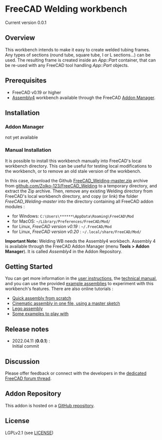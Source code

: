 # FreeCAD Welding workbench

Current version 0.0.1


## Overview

This workbench intends to make it easy to create welded tubing frames. Any types of sections (round tube, square tube, I or L sections...) can be used. The resulting frame is created inside an _App::Part_ container, that can be re-used with any FreeCAD tool handling _App::Part_ objects.


## Prerequisites

* FreeCAD v0.19 or higher
* [Assembly4](https://github.com/Zolko-123/FreeCAD_Assembly4) workbench available through the FreeCAD [Addon Manager](https://wiki.freecad.org/AddonManager).

## Installation

### Addon Manager

not yet available


### Manual Installation

It is possible to install this workbench manually into FreeCAD's local workbench directory. This can be useful for testing local modifications to the workbench, or to remove an old stale version of the workbench. 

In this case, download the Github [FreeCAD_Welding-master.zip](https://github.com/Zolko-123/FreeCAD_Welding/archive/master.zip) archive from [github.com/Zolko-123/FreeCAD_Welding](https://github.com/Zolko-123/FreeCAD_Welding) to a temporary directory, and extract the Zip archive. Then, remove any existing Welding directory from FreeCAD's local workbench directory, and copy (or link) the folder *FreeCAD_Welding-master* into the directory containing all FreeCAD addon modules :

* for Windows: `C:\Users\******\AppData\Roaming\FreeCAD\Mod`
* for MacOS: `~/Library/Preferences/FreeCAD/Mod/`
* for Linux, _FreeCAD version v0.19_ : `~/.FreeCAD/Mod` 
* for Linux, _FreeCAD version v0.20_ : `~/.local/share/FreeCAD/Mod/` 



**Important Note:** Welding WB needs the Assembly4 workbech. Assembly 4 is available through the FreeCAD Addon Manager (menu **Tools > Addon Manager**). It is called _Assembly4_ in the Addon Repository.  



## Getting Started

You can get more information in the [user instructions](INSTRUCTIONS.md), the [technical manual](TECHMANUAL.md), and you can use the provided [example assemblies](https://github.com/Zolko-123/FreeCAD_Examples) to experiment with this workbench's features. There are also online tutorials :

* [Quick assembly from scratch](https://github.com/Zolko-123/FreeCAD_Examples/blob/master/Asm4_Tutorial1/README.md)
* [Cinematic assembly in one file, using a master sketch](https://github.com/Zolko-123/FreeCAD_Examples/blob/master/Asm4_Tutorial2/README.md)
* [Lego assembly](https://github.com/Zolko-123/FreeCAD_Examples/blob/master/Asm4_Tutorial3/README.md)
* [Some examples to play with](https://github.com/Zolko-123/FreeCAD_Examples)




## Release notes

* 2022.04.11 (**0.0.1**) :  
Initial commit  



## Discussion
Please offer feedback or connect with the developers in the [dedicated FreeCAD forum thread](https://forum.freecadweb.org/viewtopic.php?f=20&t=34806).



## Addon Repository
This addon is hosted on a [GitHub repository](https://github.com/Zolko-123/FreeCAD_Welding). 



## License

LGPLv2.1 (see [LICENSE](LICENSE))
